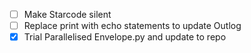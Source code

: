 - [ ] Make Starcode silent
- [ ] Replace print with echo statements to update Outlog
- [x] Trial Parallelised Envelope.py and update to repo
